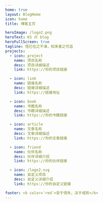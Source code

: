 ```yaml
---
home: true
layout: BlogHome
icon: home
title: 博客主页

heroImage: /logo2.png
heroText: KS の blog
heroFullScreen: true
tagline: 悟已往之不谏，知来者之可追
projects:
  - icon: project
    name: 项目名称
    desc: 项目详细描述
    link: https://你的项目链接

  - icon: link
    name: 链接名称
    desc: 链接详细描述
    link: https://链接地址

  - icon: book
    name: 书籍名称
    desc: 书籍详细描述
    link: https://你的书籍链接

  - icon: article
    name: 文章名称
    desc: 文章详细描述
    link: https://你的文章链接

  - icon: friend
    name: 伙伴名称
    desc: 伙伴详细介绍
    link: https://你的伙伴链接

  - icon: /logo2.svg
    name: 自定义项目
    desc: 自定义详细介绍
    link: https://你的自定义链接

footer: <b color='red'>安于得失，淡于成败</b>
---
```

